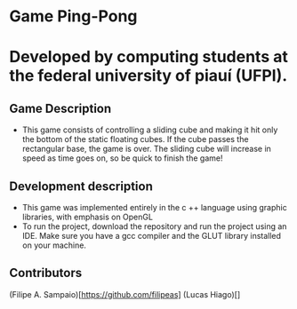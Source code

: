 # Game Ping-Pong

# Developed by computing students at the federal university of piauí (UFPI).

## Game Description
* This game consists of controlling a sliding cube and making it hit only the bottom of the static floating cubes. If the cube passes the rectangular base, the game is over. The sliding cube will increase in speed as time goes on, so be quick to finish the game!

## Development description
* This game was implemented entirely in the c ++ language using graphic libraries, with emphasis on OpenGL
* To run the project, download the repository and run the project using an IDE. Make sure you have a gcc compiler and the GLUT library installed on your machine.

## Contributors
(Filipe A. Sampaio)[https://github.com/filipeas]
(Lucas Hiago)[]